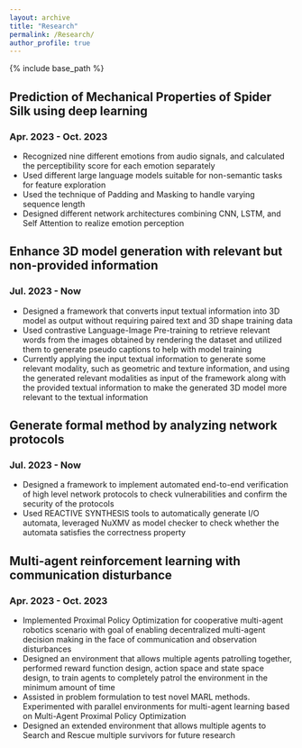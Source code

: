 ```yaml
---
layout: archive
title: "Research"
permalink: /Research/
author_profile: true
---
```


{% include base_path %}

## Prediction of Mechanical Properties of Spider Silk using deep learning
### Apr. 2023 - Oct. 2023
* Recognized nine different emotions from audio signals, and calculated the perceptibility score for each emotion separately
* Used different large language models suitable for non-semantic tasks for feature exploration
* Used the technique of Padding and Masking to handle varying sequence length
* Designed different network architectures combining CNN, LSTM, and Self Attention to realize emotion perception

## Enhance 3D model generation with relevant but non-provided information
### Jul. 2023 - Now
* Designed a framework that converts input textual information into 3D model as output without requiring paired text and 3D shape training data
* Used contrastive Language-Image Pre-training to retrieve relevant words from the images obtained by rendering the dataset and utilized them to generate pseudo captions to help with model training
* Currently applying the input textual information to generate some relevant modality, such as geometric and texture information, and using the generated relevant modalities as input of the framework along with the provided textual information to make the generated 3D model more relevant to the textual information
  
## Generate formal method by analyzing network protocols
### Jul. 2023 - Now
* Designed a framework to implement automated end-to-end verification of high level network protocols to check vulnerabilities and confirm the security of the protocols
* Used REACTIVE SYNTHESIS tools to automatically generate I/O automata, leveraged NuXMV as model checker to check whether the automata satisfies the correctness property

## Multi-agent reinforcement learning with communication disturbance
### Apr. 2023 - Oct. 2023
* Implemented Proximal Policy Optimization for cooperative multi-agent robotics scenario with goal of enabling decentralized multi-agent decision making in the face of communication and observation disturbances
* Designed an environment that allows multiple agents patrolling together, performed reward function design, action space and state space design, to train agents to completely patrol the environment in the minimum amount of time
* Assisted in problem formulation to test novel MARL methods. Experimented with parallel environments for multi-agent learning based on Multi-Agent Proximal Policy Optimization
* Designed an extended environment that allows multiple agents to Search and Rescue multiple survivors for future research
